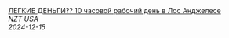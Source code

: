<!--2024-12-15 16:00:35-->
<div class="yb">
  <a class="nodecor" href="/posts.html?rabota/legkie_dengi_10_chasovoj_rabochij_den_v_los_andjelese">
    <img class="preview" data-videoid="brVfbOAmFA4" src="https://i3.ytimg.com/vi/brVfbOAmFA4/hqdefault.jpg" align="middle" alt="">
  </a>
  <div class="inlbl text">
    <a class="nodecor" href="/posts.html?rabota/legkie_dengi_10_chasovoj_rabochij_den_v_los_andjelese">ЛЕГКИЕ ДЕНЬГИ?? 10 часовой рабочий день в Лос Анджелесе</a><br>
    <i class="smaller2">NZT USA</i><br>
    <i class="smaller3">2024-12-15</i>
  </div>
</div>
